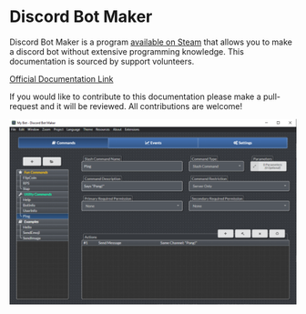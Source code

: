 # Discord Bot Maker

Discord Bot Maker is a program [available on Steam](https://store.steampowered.com/app/682130/Discord_Bot_Maker/) that allows you to make a discord bot without extensive programming knowledge. This documentation is sourced by support volunteers. 

[Official Documentation Link](https://dbotmaker.io/documentation)

If you would like to contribute to this documentation please make a pull-request and it will be reviewed. All contributions are welcome!  

![](https://raw.githubusercontent.com/Silversunset01/dbm/master/screenshots/maindbm.PNG)

